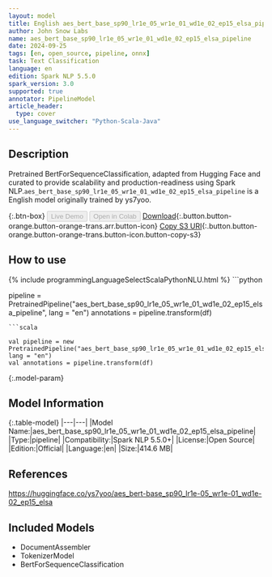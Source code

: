 ```yaml
---
layout: model
title: English aes_bert_base_sp90_lr1e_05_wr1e_01_wd1e_02_ep15_elsa_pipeline pipeline BertForSequenceClassification from ys7yoo
author: John Snow Labs
name: aes_bert_base_sp90_lr1e_05_wr1e_01_wd1e_02_ep15_elsa_pipeline
date: 2024-09-25
tags: [en, open_source, pipeline, onnx]
task: Text Classification
language: en
edition: Spark NLP 5.5.0
spark_version: 3.0
supported: true
annotator: PipelineModel
article_header:
  type: cover
use_language_switcher: "Python-Scala-Java"
---
```


## Description

Pretrained BertForSequenceClassification, adapted from Hugging Face and curated to provide scalability and production-readiness using Spark NLP.`aes_bert_base_sp90_lr1e_05_wr1e_01_wd1e_02_ep15_elsa_pipeline` is a English model originally trained by ys7yoo.

{:.btn-box}
<button class="button button-orange" disabled>Live Demo</button>
<button class="button button-orange" disabled>Open in Colab</button>
[Download](https://s3.amazonaws.com/auxdata.johnsnowlabs.com/public/models/aes_bert_base_sp90_lr1e_05_wr1e_01_wd1e_02_ep15_elsa_pipeline_en_5.5.0_3.0_1727287956799.zip){:.button.button-orange.button-orange-trans.arr.button-icon}
[Copy S3 URI](s3://auxdata.johnsnowlabs.com/public/models/aes_bert_base_sp90_lr1e_05_wr1e_01_wd1e_02_ep15_elsa_pipeline_en_5.5.0_3.0_1727287956799.zip){:.button.button-orange.button-orange-trans.button-icon.button-copy-s3}

## How to use



<div class="tabs-box" markdown="1">
{% include programmingLanguageSelectScalaPythonNLU.html %}
```python

pipeline = PretrainedPipeline("aes_bert_base_sp90_lr1e_05_wr1e_01_wd1e_02_ep15_elsa_pipeline", lang = "en")
annotations =  pipeline.transform(df)   

```
```scala

val pipeline = new PretrainedPipeline("aes_bert_base_sp90_lr1e_05_wr1e_01_wd1e_02_ep15_elsa_pipeline", lang = "en")
val annotations = pipeline.transform(df)

```
</div>

{:.model-param}
## Model Information

{:.table-model}
|---|---|
|Model Name:|aes_bert_base_sp90_lr1e_05_wr1e_01_wd1e_02_ep15_elsa_pipeline|
|Type:|pipeline|
|Compatibility:|Spark NLP 5.5.0+|
|License:|Open Source|
|Edition:|Official|
|Language:|en|
|Size:|414.6 MB|

## References

https://huggingface.co/ys7yoo/aes_bert-base_sp90_lr1e-05_wr1e-01_wd1e-02_ep15_elsa

## Included Models

- DocumentAssembler
- TokenizerModel
- BertForSequenceClassification